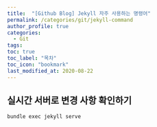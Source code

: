 ```yaml
---
title:  "[Github Blog] Jekyll 자주 사용하는 명령어"
permalink: /categories/git/jekyll-command
author_profile: true
categories:
  - Git
tags:
toc: true
toc_label: "목차"
toc_icon: "bookmark"
last_modified_at: 2020-08-22
---
```


## 실시간 서버로 변경 사항 확인하기
```java
bundle exec jekyll serve
```
